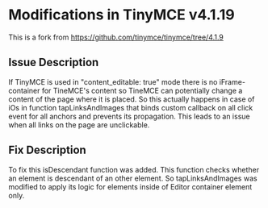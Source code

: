 # Modifications in TinyMCE v4.1.19

This is a fork from https://github.com/tinymce/tinymce/tree/4.1.9

## Issue Description

If TinyMCE is used in "content_editable: true" mode there is no iFrame-container for TineMCE's content so TineMCE can potentially change a content of the page where it is placed. So this actually happens in case of iOs in function tapLinksAndImages that binds custom callback on all click event for all anchors and prevents its propagation. This leads to an issue when all links on the page are unclickable.

## Fix Description

To fix this isDescendant function was added. This function checks whether an element is descendant of an other element. So tapLinksAndImages was modified to apply its logic for elements inside of Editor container element only.

